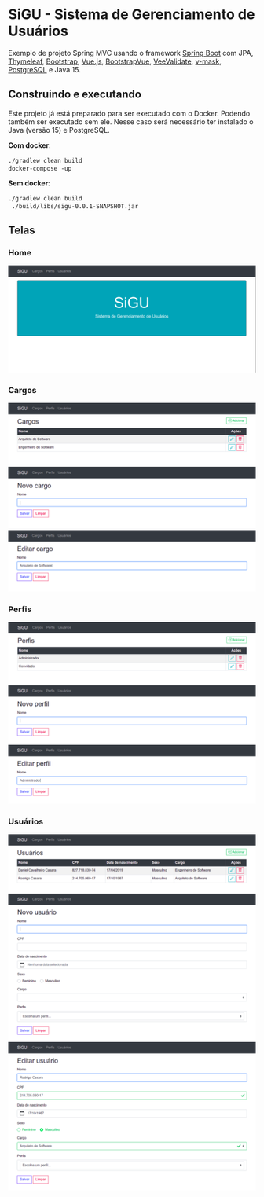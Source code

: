 # SiGU - Sistema de Gerenciamento de Usuários

Exemplo de projeto Spring MVC usando o framework [Spring Boot][1] com JPA,
[Thymeleaf][2], [Bootstrap][3], [Vue.js][4], [BootstrapVue][5],
[VeeValidate][6], [v-mask][7], [PostgreSQL][8] e Java 15.

## Construindo e executando

Este projeto já está preparado para ser executado com o Docker. Podendo também
ser executado sem ele. Nesse caso será necessário ter instalado o Java (versão 15)
e PostgreSQL.

**Com docker**:
```shell
./gradlew clean build
docker-compose -up
```

**Sem docker**:
```shell
./gradlew clean build
 ./build/libs/sigu-0.0.1-SNAPSHOT.jar
```

## Telas

### Home

![Home](screenshots/home.png)

### Cargos

![Cargos](screenshots/positions.png)
![Novo cargo](screenshots/new_position_form.png)
![Editar cargo](screenshots/edit_position_form.png)

### Perfis

![Perfis](screenshots/profiles.png)
![Novo perfil](screenshots/new_profile_form.png)
![Editar perfil](screenshots/edit_profile_form.png)

### Usuários

![Usuários](screenshots/users.png)
![Novo usuário](screenshots/new_user_form.png)
![Editar usuário](screenshots/edit_user_form.png)

[1]: https://spring.io/projects/spring-boot
[2]: https://www.thymeleaf.org/
[3]: https://getbootstrap.com/
[4]: https://vuejs.org/
[5]: https://bootstrap-vue.org/
[6]: https://logaretm.github.io/vee-validate/
[7]: https://github.com/probil/v-mask
[8]: https://www.postgresql.org/
